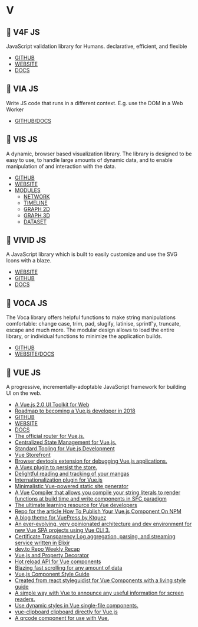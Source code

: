 # V

## :rocket: V4F JS

JavaScript validation library for Humans. declarative, efficient, and flexible

* [GITHUB](https://github.com/web-pyjs/v4f)
* [WEBSITE](https://v4f.js.org/)
* [DOCS](https://v4f.js.org/docs/api-reference/api)

## :rocket: VIA JS

Write JS code that runs in a different context. E.g. use the DOM in a Web Worker

* [GITHUB/DOCS](https://github.com/AshleyScirra/via.js)

## :rocket: VIS JS

A dynamic, browser based visualization library. The library is designed to be easy to use, to handle large amounts of dynamic data, and to enable manipulation of and interaction with the data.

* [GITHUB](https://github.com/almende/vis)
* [WEBSITE](http://visjs.org/)
* [MODULES](http://visjs.org/#modules)
  * [NETWORK](http://visjs.org/docs/network/)
  * [TIMELINE](http://visjs.org/docs/timeline/)
  * [GRAPH 2D](http://visjs.org/docs/graph2d/)
  * [GRAPH 3D](http://visjs.org/docs/graph3d/)
  * [DATASET](http://visjs.org/docs/data/)

## :rocket: VIVID JS

A JavaScript library which is built to easily customize and use the SVG Icons with a blaze.

* [WEBSITE](https://webkul.github.io/vivid/)
* [GITHUB](https://github.com/webkul/vivid)
* [DOCS](https://webkul.github.io/vivid/docs.html)

## :rocket: VOCA JS

The Voca library offers helpful functions to make string manipulations comfortable: change case, trim, pad, slugify, latinise, sprintf'y, truncate, escape and much more. The modular design allows to load the entire library, or individual functions to minimize the application builds.

* [GITHUB](https://github.com/panzerdp/voca)
* [WEBSITE/DOCS](https://vocajs.com/)

## :rocket: VUE JS

A progressive, incrementally-adoptable JavaScript framework for building UI on the web.

* [A Vue.js 2.0 UI Toolkit for Web](https://github.com/ElemeFE/element)
* [Roadmap to becoming a Vue.js developer in 2018](https://github.com/flaviocopes/vue-developer-roadmap)
* [GITHUB](https://github.com/vuejs/vue)
* [WEBSITE](https://vuejs.org/)
* [DOCS](https://devdocs.io/vue~2/)
* [The official router for Vue.js.](https://github.com/vuejs/vue-router)
* [Centralized State Management for Vue.js.](https://github.com/vuejs/vuex)
* [Standard Tooling for Vue.js Development](https://github.com/vuejs/vue-cli)
* [Vue Storefront](https://github.com/DivanteLtd/vue-storefront)
* [Browser devtools extension for debugging Vue.js applications.](https://github.com/vuejs/vue-devtools)
* [A Vuex plugin to persist the store.](https://github.com/championswimmer/vuex-persist)
* [Delightful reading and tracking of your mangas](https://github.com/anshumanv/vueman.ga)
* [Internationalization plugin for Vue.js](https://github.com/kazupon/vue-i18n)
* [Minimalistic Vue-powered static site generator](https://github.com/vuejs/vuepress)
* [A Vue Compiler that allows you compile your string literals to render functions at build time and write components in SFC paradigm](https://github.com/michaelolof/vue-literal-compiler)
* [The ultimate learning resource for Vue developers](https://github.com/Code-Pop/vue-mastery)
* [Repo for the article How To Publish Your Vue.js Component On NPM](https://github.com/anthonygore/vue-clock-simple)
* [A blog theme for VuePress by Ktquez](https://github.com/ktquez/vuepress-theme-ktquez)
* [An ever-evolving, very opinionated architecture and dev environment for new Vue SPA projects using Vue CLI 3.](https://github.com/chrisvfritz/vue-enterprise-boilerplate)
* [Certificate Transparency Log aggregation, parsing, and streaming service written in Elixir](https://github.com/CaliDog/certstream-server)
* [dev.to Repo Weekly Recap](https://github.com/aligoren/dev-recap)
* [Vue.js and Property Decorator](https://github.com/kaorun343/vue-property-decorator)
* [Hot reload API for Vue components](https://github.com/vuejs/vue-hot-reload-api)
* [Blazing fast scrolling for any amount of data](https://github.com/Akryum/vue-virtual-scroller)
* [Vue.js Component Style Guide](https://github.com/pablohpsilva/vuejs-component-style-guide)
* [Created from react styleguidist for Vue Components with a living style guide](https://github.com/vue-styleguidist/vue-styleguidist)
* [A simple way with Vue to announce any useful information for screen readers.](https://github.com/vue-a11y/vue-announcer)
* [Use dynamic styles in Vue single-file components.](https://github.com/egoist/styled-vue)
* [vue-clipboard clipboard directly for Vue.js](https://github.com/xiaokaike/vue-clipboard)
* [A qrcode component for use with Vue.](https://github.com/xiaokaike/vue-qrcode)